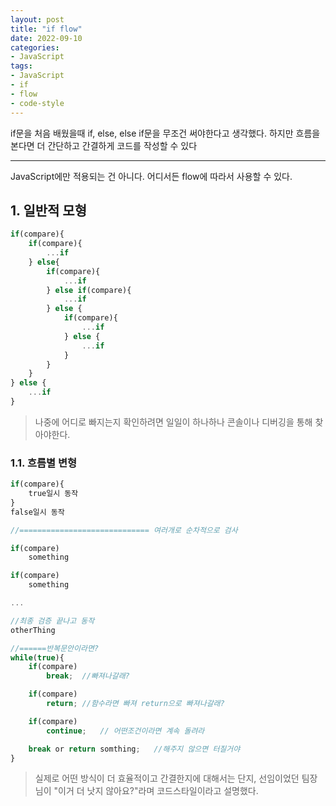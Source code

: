 ```yaml
---
layout: post
title: "if flow"
date: 2022-09-10
categories:
- JavaScript
tags:
- JavaScript
- if
- flow
- code-style
---
```


if문을 처음 배웠을때 if, else, else if문을 무조건 써야한다고 생각했다. 하지만 흐름을 본다면 더 간단하고 간결하게 코드를 작성할 수 있다

---

JavaScript에만 적용되는 건 아니다. 어디서든 flow에 따라서 사용할 수 있다.

## 1. 일반적 모형

```javascript
if(compare){
    if(compare){
        ...if
    } else{
        if(compare){
            ...if
        } else if(compare){
            ...if
        } else {
            if(compare){
                ...if
            } else {
                ...if
            }
        }
    }
} else {
    ...if
}
```

> 나중에 어디로 빠지는지 확인하려면 일일이 하나하나 콘솔이나 디버깅을 통해 찾아야한다.

### 1.1. 흐름별 변형

```javascript
if(compare){
    true일시 동작
}
false일시 동작

//============================= 여러개로 순차적으로 검사

if(compare)
    something

if(compare)
    something

...

//최종 검증 끝나고 동작
otherThing

//======반복문안이라면?
while(true){
    if(compare)
        break;  //빠져나갈래?

    if(compare)
        return; //함수라면 빠져 return으로 빠져나갈래?

    if(compare)
        continue;   // 어떤조건이라면 계속 돌려라

    break or return somthing;   //해주지 않으면 터질거야
}
```

> 실제로 어떤 방식이 더 효율적이고 간결한지에 대해서는 단지, 선임이었던 팀장님이 "이거 더 낫지 않아요?"라며 코드스타일이라고 설명했다.